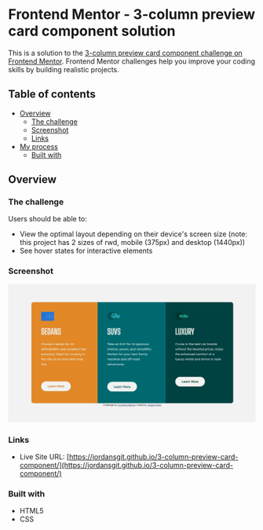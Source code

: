 # Frontend Mentor - 3-column preview card component solution

This is a solution to the [3-column preview card component challenge on Frontend Mentor](https://www.frontendmentor.io/challenges/3column-preview-card-component-pH92eAR2-). Frontend Mentor challenges help you improve your coding skills by building realistic projects. 

## Table of contents

- [Overview](#overview)
  - [The challenge](#the-challenge)
  - [Screenshot](#screenshot)
  - [Links](#links)
- [My process](#my-process)
  - [Built with](#built-with)

## Overview

### The challenge

Users should be able to:

- View the optimal layout depending on their device's screen size (note: this project has 2 sizes of rwd, mobile (375px) and desktop (1440px))
- See hover states for interactive elements

### Screenshot
![Screenshot of this project](./finished-screenshot.jpg)

### Links

- Live Site URL: [https://jordansgit.github.io/3-column-preview-card-component/](https://jordansgit.github.io/3-column-preview-card-component/)

### Built with

- HTML5
- CSS 

